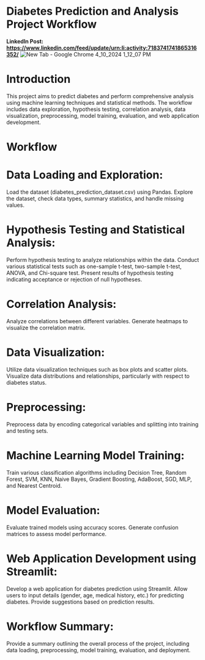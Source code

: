 # Diabetes Prediction and Analysis Project Workflow
**LinkedIn Post: https://www.linkedin.com/feed/update/urn:li:activity:7183741741865316352/**
![New Tab - Google Chrome 4_10_2024 1_12_07 PM](https://github.com/Lavan1999/Project4-Diabetes-Prediction/assets/152668558/6ad939b3-9e56-4d84-982a-1c79eb6a8421)

# Introduction
This project aims to predict diabetes and perform comprehensive analysis using machine learning techniques and statistical methods. The workflow includes data exploration, hypothesis testing, correlation analysis, data visualization, preprocessing, model training, evaluation, and web application development.

# Workflow
# Data Loading and Exploration:

Load the dataset (diabetes_prediction_dataset.csv) using Pandas.
Explore the dataset, check data types, summary statistics, and handle missing values.
# Hypothesis Testing and Statistical Analysis:

Perform hypothesis testing to analyze relationships within the data.
Conduct various statistical tests such as one-sample t-test, two-sample t-test, ANOVA, and Chi-square test.
Present results of hypothesis testing indicating acceptance or rejection of null hypotheses.
# Correlation Analysis:

Analyze correlations between different variables.
Generate heatmaps to visualize the correlation matrix.
# Data Visualization:

Utilize data visualization techniques such as box plots and scatter plots.
Visualize data distributions and relationships, particularly with respect to diabetes status.
# Preprocessing:

Preprocess data by encoding categorical variables and splitting into training and testing sets.
# Machine Learning Model Training:

Train various classification algorithms including Decision Tree, Random Forest, SVM, KNN, Naive Bayes, Gradient Boosting, AdaBoost, SGD, MLP, and Nearest Centroid.
# Model Evaluation:

Evaluate trained models using accuracy scores.
Generate confusion matrices to assess model performance.
# Web Application Development using Streamlit:

Develop a web application for diabetes prediction using Streamlit.
Allow users to input details (gender, age, medical history, etc.) for predicting diabetes.
Provide suggestions based on prediction results.
# Workflow Summary:

Provide a summary outlining the overall process of the project, including data loading, preprocessing, model training, evaluation, and deployment.
